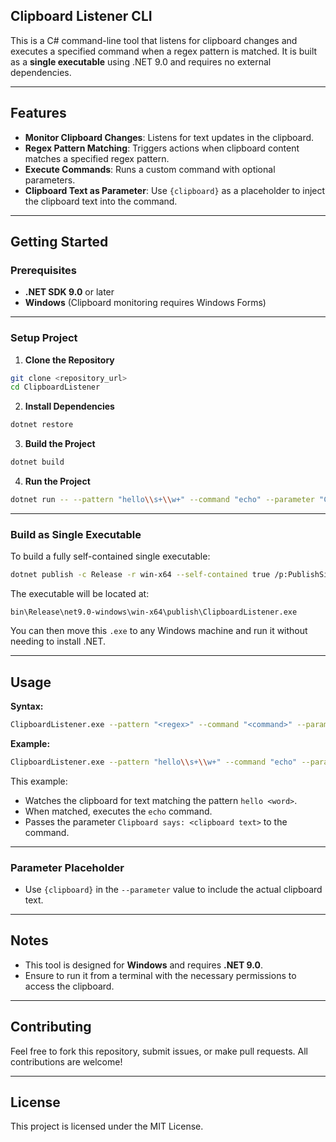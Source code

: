 ## Clipboard Listener CLI

This is a C# command-line tool that listens for clipboard changes and executes a specified command when a regex pattern is matched. It is built as a **single executable** using .NET 9.0 and requires no external dependencies.

---

## Features
- **Monitor Clipboard Changes**: Listens for text updates in the clipboard.
- **Regex Pattern Matching**: Triggers actions when clipboard content matches a specified regex pattern.
- **Execute Commands**: Runs a custom command with optional parameters.
- **Clipboard Text as Parameter**: Use `{clipboard}` as a placeholder to inject the clipboard text into the command.

---

## Getting Started

### Prerequisites
- **.NET SDK 9.0** or later
- **Windows** (Clipboard monitoring requires Windows Forms)

---

### Setup Project

1. **Clone the Repository**
```bash
git clone <repository_url>
cd ClipboardListener
```

2. **Install Dependencies**
```bash
dotnet restore
```

3. **Build the Project**
```bash
dotnet build
```

4. **Run the Project**
```bash
dotnet run -- --pattern "hello\\s+\\w+" --command "echo" --parameter "Clipboard says: {clipboard}"
```

---

### Build as Single Executable

To build a fully self-contained single executable:

```bash
dotnet publish -c Release -r win-x64 --self-contained true /p:PublishSingleFile=true /p:IncludeAllContentForSelfExtract=true /p:TrimUnusedDependencies=true /p:PublishTrimmed=false /p:IncludeNativeLibrariesForSelfExtract=true
```

The executable will be located at:
```
bin\Release\net9.0-windows\win-x64\publish\ClipboardListener.exe
```

You can then move this `.exe` to any Windows machine and run it without needing to install .NET.

---

## Usage

**Syntax:**
```bash
ClipboardListener.exe --pattern "<regex>" --command "<command>" --parameter "<parameter>"
```

**Example:**
```bash
ClipboardListener.exe --pattern "hello\\s+\\w+" --command "echo" --parameter "Clipboard says: {clipboard}"
```

This example:
- Watches the clipboard for text matching the pattern `hello <word>`.
- When matched, executes the `echo` command.
- Passes the parameter `Clipboard says: <clipboard text>` to the command.

---

### Parameter Placeholder
- Use `{clipboard}` in the `--parameter` value to include the actual clipboard text.

---

## Notes
- This tool is designed for **Windows** and requires **.NET 9.0**.
- Ensure to run it from a terminal with the necessary permissions to access the clipboard.

---

## Contributing
Feel free to fork this repository, submit issues, or make pull requests. All contributions are welcome!

---

## License
This project is licensed under the MIT License.
